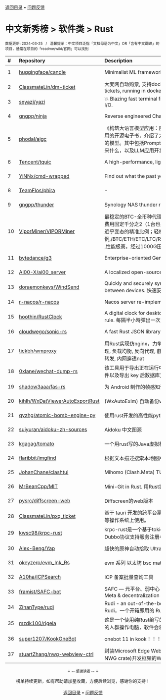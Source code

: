 <a href="https://gitee.com/GrowingGit/GitHub-Chinese-Top-Charts#github中文排行榜">返回目录</a> • <a href="/content/docs/feedback.md">问题反馈</a>

# 中文新秀榜 > 软件类 > Rust
<sub>数据更新: 2024-03-25&nbsp;&nbsp;&nbsp;/&nbsp;&nbsp;&nbsp;温馨提示：中文项目泛指「文档母语为中文」OR「含有中文翻译」的项目，通常在项目的「readme/wiki/官网」可以找到</sub>

|#|Repository|Description|Stars|Updated|Created|
|:-|:-|:-|:-|:-|:-|
|1|[huggingface/candle](https://github.com/huggingface/candle)|Minimalist ML framework for Rust|12755|2024-03-24|2023-06-19|
|2|[ClassmateLin/dm-ticket](https://github.com/ClassmateLin/dm-ticket)|大麦网自动购票, 支持docker一键部署。Damai automatically purchases tickets, running in docker container.|7659|2024-03-04|2023-05-22|
|3|[sxyazi/yazi](https://github.com/sxyazi/yazi)|💥 Blazing fast terminal file manager written in Rust, based on async I/O.|7273|2024-03-24|2023-07-08|
|4|[gngpp/ninja](https://github.com/gngpp/ninja)|Reverse engineered ChatGPT proxy|1750|2024-03-04|2023-05-20|
|5|[phodal/aigc](https://github.com/phodal/aigc)|《构筑大语言模型应用：应用开发与架构设计》一本关于 LLM 在真实世界应用的开源电子书，介绍了大语言模型的基础知识和应用，以及如何构建自己的模型。其中包括Prompt的编写、开发和管理，探索最好的大语言模型能带来什么，以及LLM应用开发的模式和架构设计。|1148|2024-01-23|2023-06-22|
|6|[Tencent/tquic](https://github.com/Tencent/tquic)|A high-performance, lightweight, and cross-platform QUIC library|851|2024-03-18|2023-10-26|
|7|[YiNNx/cmd-wrapped](https://github.com/YiNNx/cmd-wrapped)|Find out what the past year looks like in command line!|833|2024-02-11|2023-12-29|
|8|[TeamFlos/phira](https://github.com/TeamFlos/phira)|-|701|2024-03-16|2023-04-03|
|9|[gngpp/thunder](https://github.com/gngpp/thunder)|Synology NAS thunder run on Linux|628|2024-03-12|2023-04-14|
|10|[ViporMiner/VIPORMiner](https://github.com/ViporMiner/VIPORMiner)|最稳定的BTC-全币种代理中转,地表最强矿池代理 矿池中转 矿池抽水开发者费用固定千分之2（1台也是0.02%，没有矿机数量门坎）几乎无损的转发，近乎变态的精准比例；轻松支持百万级并发！开发费单一抽取.精准比例,/BTC/ETH/ETC/LTC/RVN/ERGO/CFX/KAS/IRON/CKB/KDA/ZEC/NEXA ,性能极高，经过1000G压力测试，一键安装上手简单！！minerproxy ...|430|2024-03-21|2023-08-16|
|11|[bytedance/g3](https://github.com/bytedance/g3)|Enterprise-oriented Generic Proxy Solutions|364|2024-03-24|2023-04-11|
|12|[Ai00-X/ai00_server](https://github.com/Ai00-X/ai00_server)|A localized open-source AI server that is better than ChatGPT.|351|2024-03-24|2023-07-10|
|13|[doraemonkeys/WindSend](https://github.com/doraemonkeys/WindSend)|Quickly and securely sync clipboard, transfer files and directories between devices. 快速安全的同步剪切板，传输文件或文件夹|346|2024-03-24|2023-06-21|
|14|[r-nacos/r-nacos](https://github.com/r-nacos/r-nacos)|Nacos server re-implemented in Rust.|345|2024-03-24|2023-05-03|
|15|[hoothin/RustClock](https://github.com/hoothin/RustClock)|A digital clock for desktop popup every half hour, support 20-20-20 rule. 每隔半小時彈出一次的桌面電子時鐘|295|2023-10-21|2023-05-25|
|16|[cloudwego/sonic-rs](https://github.com/cloudwego/sonic-rs)|A fast Rust JSON library based on SIMD.|294|2024-03-13|2023-07-27|
|17|[tickbh/wmproxy](https://github.com/tickbh/wmproxy)|用Rust实现仿nginx，力争实现一个可替代方案，http/https代理, socks5代理, 负载均衡, 反向代理, 静态文件服务器，四层TCP/UDP转发，websocket转发, 内网穿透nat|293|2024-03-19|2023-08-16|
|18|[0xlane/wechat-dump-rs](https://github.com/0xlane/wechat-dump-rs)|该工具用于导出正在运行中的微信进程的 key 并自动解密所有微信数据库文件以及导出 key 后数据库文件离线解密。|291|2023-11-12|2023-09-19|
|19|[shadow3aaa/fas-rs](https://github.com/shadow3aaa/fas-rs)|为 Android 制作的帧感知调度。Frame aware scheduling for android.|266|2024-03-23|2023-06-13|
|20|[kihlh/WxDatViewerAutoExportRust](https://github.com/kihlh/WxDatViewerAutoExportRust)|(WxAutoExIm) 自动备份wx聊天图片到指定位置|263|2023-10-31|2023-09-27|
|21|[qyzhg/atomic-bomb-engine-py](https://github.com/qyzhg/atomic-bomb-engine-py)|使用rust开发的高性能python压测工具|181|2024-03-22|2024-03-07|
|22|[suiyuran/aidoku-zh-sources](https://github.com/suiyuran/aidoku-zh-sources)|Aidoku 中文图源|175|2024-03-24|2023-04-11|
|23|[kgagag/tomato](https://github.com/kgagag/tomato)|一个用rust写的Java虚拟机 JVM|130|2024-03-23|2023-10-23|
|24|[flaribbit/imgfind](https://github.com/flaribbit/imgfind)|根据文本描述搜索本地图片的工具，powered by Rust + candle + CLIP|128|2023-10-31|2023-09-15|
|25|[JohanChane/clashtui](https://github.com/JohanChane/clashtui)|Mihomo (Clash.Meta) TUI Client|109|2024-03-24|2023-11-18|
|26|[MrBeanCpp/MIT](https://github.com/MrBeanCpp/MIT)|Mini-Git in Rust. 用Rust实现的简易Git|106|2024-01-10|2023-12-12|
|27|[pysrc/diffscreen-web](https://github.com/pysrc/diffscreen-web)|Diffscreen的web版本|92|2023-10-13|2023-06-04|
|28|[ClassmateLin/pxq_ticket](https://github.com/ClassmateLin/pxq_ticket)|基于 tauri 开发的跨平台票星球客户端，可在 Linux、Windows 和 macOS 等操作系统上使用。|88|2024-03-15|2024-02-23|
|29|[kwsc98/krpc-rust](https://github.com/kwsc98/krpc-rust)|krpc-rust是一个基于tokio异步线程的轻量级，高性能RPC框架，兼容Dubbo协议支持服务注册与发现|86|2024-03-24|2023-10-08|
|30|[Alex-Beng/Yap](https://github.com/Alex-Beng/Yap)|超快的原神自动拾取   Ultra-fast Genshin Impact Auto Pickup|73|2024-03-17|2023-07-03|
|31|[okeyzero/evm_Ink_Rs](https://github.com/okeyzero/evm_Ink_Rs)|evm 系列 以太坊 bsc matic avax okx 等 区块链 通用 快速 打铭文工具|64|2024-01-14|2023-12-02|
|32|[A10ha/ICPSearch](https://github.com/A10ha/ICPSearch)|ICP 备案批量查询工具|58|2024-03-12|2023-10-18|
|33|[framist/SAFC-bot](https://github.com/framist/SAFC-bot)|SAFC — 元平台、弱中心 — 不只是评价导师   Student Anti-Fraud Center - Meta & decentralization - not just reviewing supervisor|58|2024-02-20|2023-08-30|
|34|[ZihanType/rudi](https://github.com/ZihanType/rudi)|Rudi - an out-of-the-box dependency injection framework for Rust -- Rudi，一个开箱即用的 Rust 依赖注入框架|55|2024-03-19|2023-08-09|
|35|[mzdk100/rigela](https://github.com/mzdk100/rigela)|这是一个使用纯Rust编写的读屏（Screen Reader）项目，用于视力有障碍的人群操作电脑，软件会将屏幕上的各种信息转换成语音输出。|52|2024-03-19|2024-01-15|
|36|[super1207/KookOneBot](https://github.com/super1207/KookOneBot)|onebot 11 in kook！！！ kook = 开黑啦|45|2023-12-28|2023-06-05|
|37|[stuartZhang/nwg-webview-ctrl](https://github.com/stuartZhang/nwg-webview-ctrl)|封装Microsoft Edge WebView2浏览器内核为Native Windows GUI (i.e. NWG crate)开发框架的WebView图形控件|39|2023-11-27|2023-11-25|

<div align="center">
    <p><sub>↓ -- 感谢读者 -- ↓</sub></p>
    榜单持续更新，如有帮助请加星收藏，方便后续浏览，感谢你的支持！
</div>

<br/>

<div align="center"><a href="https://gitee.com/GrowingGit/GitHub-Chinese-Top-Charts#github中文排行榜">返回目录</a> • <a href="/content/docs/feedback.md">问题反馈</a></div>
